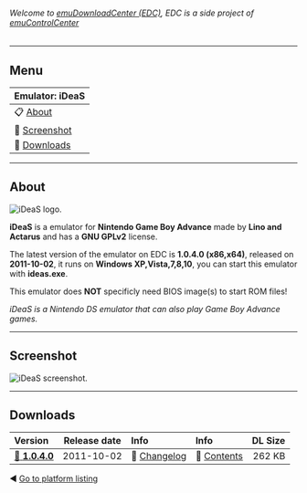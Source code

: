 ###### Welcome to [emuDownloadCenter (EDC)](https://github.com/PhoenixInteractiveNL/emuDownloadCenter/wiki/), EDC is a side project of [emuControlCenter](https://github.com/PhoenixInteractiveNL/emuControlCenter/wiki/)
***
## Menu
| **Emulator: iDeaS** |
|:---------|
| :clipboard: [About](#about) |
| :sunrise: [Screenshot](#screenshot) |
| :floppy_disk: [Downloads](#downloads) |
***
## About
![](https://github.com/PhoenixInteractiveNL/emuDownloadCenter/wiki/images_emulator/ideas_logo_200.jpg "iDeaS logo.")

**iDeaS** is a emulator for **Nintendo Game Boy Advance** made by **Lino and Actarus** and has a **GNU GPLv2** license.

The latest version of the emulator on EDC is **1.0.4.0 (x86,x64)**, released on **2011-10-02**, it runs on **Windows XP,Vista,7,8,10**, you can start this emulator with **ideas.exe**.

This emulator does **NOT** specificly need BIOS image(s) to start ROM files!

_iDeaS is a Nintendo DS emulator that can also play Game Boy Advance games._
***
## Screenshot
![](https://raw.githubusercontent.com/PhoenixInteractiveNL/emuDownloadCenter/master/hooks/ideas/screen.jpg "iDeaS screenshot.")
***
## Downloads
| Version  | Release date  | Info       | Info       | DL Size    |
|:---------|:-------------:|:-----------|:-----------|-----------:|
| [:floppy_disk: **1.0.4.0**](https://github.com/PhoenixInteractiveNL/edc-repo0003/raw/master/ideas/1.0.4.0.7z) | 2011-10-02 | :page_facing_up: [Changelog](https://github.com/PhoenixInteractiveNL/edc-repo0003/blob/master/ideas/1.0.4.0_changelog.txt) | :mag_right: [Contents](https://github.com/PhoenixInteractiveNL/edc-repo0003/blob/master/ideas/1.0.4.0_contents.txt) | 262 KB |

:arrow_backward: [Go to platform listing](https://github.com/PhoenixInteractiveNL/emuDownloadCenter/wiki/EDC-Platform-List)
